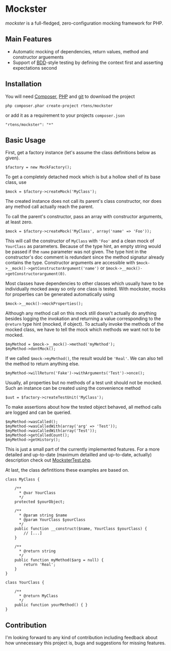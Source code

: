 # Mockster #

*mockster* is a full-fledged, zero-configuration mocking framework for PHP.

## Main Features ##

- Automatic mocking of dependencies, return values, method and constructor arguements
- Support of [BDD]-style testing by defining the context first and asserting expectations second

[BDD]: http://de.wikipedia.org/wiki/Behavior_Driven_Development

## Installation ##

You will need [Composer], [PHP] and [git] to download the project

    php composer.phar create-project rtens/mockster

or add it as a requirement to your projects `composer.json`

    "rtens/mockster": "*"

[Composer]: http://getcomposer.org/download/
[PHP]: http://php.net/downloads.php
[git]: http://git-scm.com/downloads

## Basic Usage ##

First, get a factory instance (let's assume the class definitions below as given).

	$factory = new MockFactory();
	
To get a completely detached mock which is but a hollow shell of its base class, use

	$mock = $factory->createMock('MyClass');
	
The created instance does not call its parent's class constructor, nor does any method call actually reach the parent. 

To call the parent's constructor, pass an array with constructor arguments, at least zero.

	$mock = $factory->createMock('MyClass', array('name' => 'Foo'));
	
This will call the constructor of `MyClass` with `'Foo'` and a clean mock of `YourClass` as parameters. Because of the type hint, an empty string would be passed if the `name` parameter was not given. The type hint in the constructor's doc comment is redundant since the method signatur already contains the type. Constructor arguments are accessible with `$mock->__mock()->getConstructorArgument('name')` or `$mock->__mock()->getConstructorargument(0)`.

Most classes have dependencies to other classes which usually have to be individually mocked away so only one class is tested. With mockster, mocks for properties can be generated automatically using

	$mock->__mock()->mockProperties();
	
Although any method call on this mock still doesn't actually do anything besides logging the invokation and returning a value corresponding to the `@return` type hint (mocked, if object). To actually invoke the methods of the mocked class, we have to tell the mock which methods we want not to be mocked.

	$myMethod = $mock->__mock()->method('myMethod');
	$myMethod->dontMock();
	
If we called `$mock->myMethod()`, the result would be `'Real'`. We can also tell the method to return anything else.

	$myMethod->willReturn('Fake')->withArguments('Test')->once();
	
Usually, all properties but no methods of a test unit should not be mocked. Such an instance can be created using the convenience method
	
	$uut = $factory->createTestUnit('MyClass');
	
To make assertions about how the tested object behaved, all method calls are logged and can be queried.

	$myMethod->wasCalled();
	$myMethod->wasCalledWith(array('arg' => 'Test'));
	$myMethod->wasCalledWith(array('Test'));
	$myMethod->getCalledCount();
	$myMethod->getHistory();

This is just a small part of the currently implemented features. For a more detailed and up-to-date (maximum detailled and up-to-date, actually) description check out [MocksterTest.php].
	
At last, the class defintitions these examples are based on.

	class MyClass {
		
		/**
		  * @var YourClass
	      */
		protected $yourObject;
		
		/**
		  * @param string $name
		  * @param YourClass $yourClass
		  */
		public function __construct($name, YourClass $yourClass) {
			// [...]
		}

		/**
		  * @return string
		  */
		public function myMethod($arg = null) {
			return 'Real';
		}
	}

	class YourClass {

		/**
		  * @return MyClass
		  */
		public function yourMethod() { }
	}

[MocksterTest.php]: https://github.com/rtens/mockster/tree/master/spec/rtens/mockster/MocksterTest.php

## Contribution ##

I'm looking forward to any kind of contribution including feedback about how unnecessary this project is, bugs and suggestions for missing features.